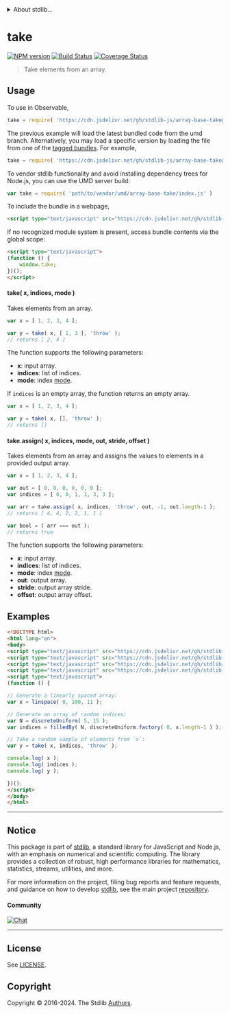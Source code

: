 <!--

@license Apache-2.0

Copyright (c) 2022 The Stdlib Authors.

Licensed under the Apache License, Version 2.0 (the "License");
you may not use this file except in compliance with the License.
You may obtain a copy of the License at

   http://www.apache.org/licenses/LICENSE-2.0

Unless required by applicable law or agreed to in writing, software
distributed under the License is distributed on an "AS IS" BASIS,
WITHOUT WARRANTIES OR CONDITIONS OF ANY KIND, either express or implied.
See the License for the specific language governing permissions and
limitations under the License.

-->


<details>
  <summary>
    About stdlib...
  </summary>
  <p>We believe in a future in which the web is a preferred environment for numerical computation. To help realize this future, we've built stdlib. stdlib is a standard library, with an emphasis on numerical and scientific computation, written in JavaScript (and C) for execution in browsers and in Node.js.</p>
  <p>The library is fully decomposable, being architected in such a way that you can swap out and mix and match APIs and functionality to cater to your exact preferences and use cases.</p>
  <p>When you use stdlib, you can be absolutely certain that you are using the most thorough, rigorous, well-written, studied, documented, tested, measured, and high-quality code out there.</p>
  <p>To join us in bringing numerical computing to the web, get started by checking us out on <a href="https://github.com/stdlib-js/stdlib">GitHub</a>, and please consider <a href="https://opencollective.com/stdlib">financially supporting stdlib</a>. We greatly appreciate your continued support!</p>
</details>

# take

[![NPM version][npm-image]][npm-url] [![Build Status][test-image]][test-url] [![Coverage Status][coverage-image]][coverage-url] <!-- [![dependencies][dependencies-image]][dependencies-url] -->

> Take elements from an array.



<section class="usage">

## Usage

To use in Observable,

```javascript
take = require( 'https://cdn.jsdelivr.net/gh/stdlib-js/array-base-take@umd/browser.js' )
```
The previous example will load the latest bundled code from the umd branch. Alternatively, you may load a specific version by loading the file from one of the [tagged bundles](https://github.com/stdlib-js/array-base-take/tags). For example,

```javascript
take = require( 'https://cdn.jsdelivr.net/gh/stdlib-js/array-base-take@v0.2.0-umd/browser.js' )
```

To vendor stdlib functionality and avoid installing dependency trees for Node.js, you can use the UMD server build:

```javascript
var take = require( 'path/to/vendor/umd/array-base-take/index.js' )
```

To include the bundle in a webpage,

```html
<script type="text/javascript" src="https://cdn.jsdelivr.net/gh/stdlib-js/array-base-take@umd/browser.js"></script>
```

If no recognized module system is present, access bundle contents via the global scope:

```html
<script type="text/javascript">
(function () {
    window.take;
})();
</script>
```

#### take( x, indices, mode )

Takes elements from an array.

```javascript
var x = [ 1, 2, 3, 4 ];

var y = take( x, [ 1, 3 ], 'throw' );
// returns [ 2, 4 ]
```

The function supports the following parameters:

-   **x**: input array.
-   **indices**: list of indices.
-   **mode**: index [mode][@stdlib/ndarray/base/ind].

If `indices` is an empty array, the function returns an empty array.

```javascript
var x = [ 1, 2, 3, 4 ];

var y = take( x, [], 'throw' );
// returns []
```

#### take.assign( x, indices, mode, out, stride, offset )

Takes elements from an array and assigns the values to elements in a provided output array.

```javascript
var x = [ 1, 2, 3, 4 ];

var out = [ 0, 0, 0, 0, 0, 0 ];
var indices = [ 0, 0, 1, 1, 3, 3 ];

var arr = take.assign( x, indices, 'throw', out, -1, out.length-1 );
// returns [ 4, 4, 2, 2, 1, 1 ]

var bool = ( arr === out );
// returns true
```

The function supports the following parameters:

-   **x**: input array.
-   **indices**: list of indices.
-   **mode**: index [mode][@stdlib/ndarray/base/ind].
-   **out**: output array.
-   **stride**: output array stride.
-   **offset**: output array offset.

</section>

<!-- /.usage -->

<section class="notes">

</section>

<!-- /.notes -->

<section class="examples">

## Examples

<!-- eslint no-undef: "error" -->

```html
<!DOCTYPE html>
<html lang="en">
<body>
<script type="text/javascript" src="https://cdn.jsdelivr.net/gh/stdlib-js/array-base-filled-by@umd/browser.js"></script>
<script type="text/javascript" src="https://cdn.jsdelivr.net/gh/stdlib-js/random-base-discrete-uniform@umd/browser.js"></script>
<script type="text/javascript" src="https://cdn.jsdelivr.net/gh/stdlib-js/array-base-linspace@umd/browser.js"></script>
<script type="text/javascript" src="https://cdn.jsdelivr.net/gh/stdlib-js/array-base-take@umd/browser.js"></script>
<script type="text/javascript">
(function () {

// Generate a linearly spaced array:
var x = linspace( 0, 100, 11 );

// Generate an array of random indices:
var N = discreteUniform( 5, 15 );
var indices = filledBy( N, discreteUniform.factory( 0, x.length-1 ) );

// Take a random sample of elements from `x`:
var y = take( x, indices, 'throw' );

console.log( x );
console.log( indices );
console.log( y );

})();
</script>
</body>
</html>
```

</section>

<!-- /.examples -->

<!-- Section for related `stdlib` packages. Do not manually edit this section, as it is automatically populated. -->

<section class="related">

</section>

<!-- /.related -->

<!-- Section for all links. Make sure to keep an empty line after the `section` element and another before the `/section` close. -->


<section class="main-repo" >

* * *

## Notice

This package is part of [stdlib][stdlib], a standard library for JavaScript and Node.js, with an emphasis on numerical and scientific computing. The library provides a collection of robust, high performance libraries for mathematics, statistics, streams, utilities, and more.

For more information on the project, filing bug reports and feature requests, and guidance on how to develop [stdlib][stdlib], see the main project [repository][stdlib].

#### Community

[![Chat][chat-image]][chat-url]

---

## License

See [LICENSE][stdlib-license].


## Copyright

Copyright &copy; 2016-2024. The Stdlib [Authors][stdlib-authors].

</section>

<!-- /.stdlib -->

<!-- Section for all links. Make sure to keep an empty line after the `section` element and another before the `/section` close. -->

<section class="links">

[npm-image]: http://img.shields.io/npm/v/@stdlib/array-base-take.svg
[npm-url]: https://npmjs.org/package/@stdlib/array-base-take

[test-image]: https://github.com/stdlib-js/array-base-take/actions/workflows/test.yml/badge.svg?branch=v0.2.0
[test-url]: https://github.com/stdlib-js/array-base-take/actions/workflows/test.yml?query=branch:v0.2.0

[coverage-image]: https://img.shields.io/codecov/c/github/stdlib-js/array-base-take/main.svg
[coverage-url]: https://codecov.io/github/stdlib-js/array-base-take?branch=main

<!--

[dependencies-image]: https://img.shields.io/david/stdlib-js/array-base-take.svg
[dependencies-url]: https://david-dm.org/stdlib-js/array-base-take/main

-->

[chat-image]: https://img.shields.io/gitter/room/stdlib-js/stdlib.svg
[chat-url]: https://app.gitter.im/#/room/#stdlib-js_stdlib:gitter.im

[stdlib]: https://github.com/stdlib-js/stdlib

[stdlib-authors]: https://github.com/stdlib-js/stdlib/graphs/contributors

[umd]: https://github.com/umdjs/umd
[es-module]: https://developer.mozilla.org/en-US/docs/Web/JavaScript/Guide/Modules

[deno-url]: https://github.com/stdlib-js/array-base-take/tree/deno
[deno-readme]: https://github.com/stdlib-js/array-base-take/blob/deno/README.md
[umd-url]: https://github.com/stdlib-js/array-base-take/tree/umd
[umd-readme]: https://github.com/stdlib-js/array-base-take/blob/umd/README.md
[esm-url]: https://github.com/stdlib-js/array-base-take/tree/esm
[esm-readme]: https://github.com/stdlib-js/array-base-take/blob/esm/README.md
[branches-url]: https://github.com/stdlib-js/array-base-take/blob/main/branches.md

[stdlib-license]: https://raw.githubusercontent.com/stdlib-js/array-base-take/main/LICENSE

[@stdlib/ndarray/base/ind]: https://github.com/stdlib-js/ndarray-base-ind/tree/umd

</section>

<!-- /.links -->
